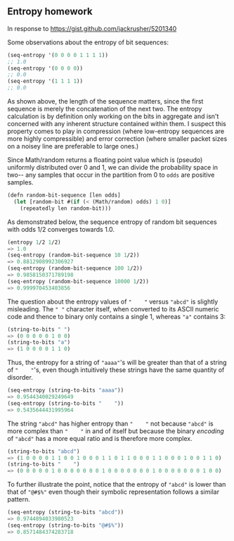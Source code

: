 ## Entropy homework
In response to https://gist.github.com/jackrusher/5201340

Some observations about the entropy of bit sequences:

```lisp
(seq-entropy '(0 0 0 0 1 1 1 1))
;; 1.0
(seq-entropy '(0 0 0 0))
;; 0.0
(seq-entropy '(1 1 1 1))
;; 0.0
```
As shown above, the length of the sequence matters, since the first
sequence is merely the concatenation of the next two. The entropy
calculation is by definition only working on the bits in aggregate and
isn't concerned with any inherent structure contained within them. I
suspect this property comes to play in compression (where low-entropy
sequences are more highly compressible) and error correction (where
smaller packet sizes on a noisey line are preferable to large ones.)

Since Math/random returns a floating point value which is (pseudo)
uniformly distributed over 0 and 1, we can divide the probability
space in two-- any samples that occur in the partition from 0 to
`odds` are positive samples.

```lisp
(defn random-bit-sequence [len odds]
  (let [random-bit #(if (< (Math/random) odds) 1 0)]
    (repeatedly len random-bit)))
```
As demonstrated below, the sequence entropy of random bit sequences
with odds 1/2 converges towards 1.0.

```lisp
(entropy 1/2 1/2)
=> 1.0
(seq-entropy (random-bit-sequence 10 1/2))
=> 0.8812908992306927
(seq-entropy (random-bit-sequence 100 1/2))
=> 0.9858150371789198
(seq-entropy (random-bit-sequence 10000 1/2))
=> 0.999970453403856
```

The question about the entropy values of `"    "` versus `"abcd"` is
slightly misleading. The `" "` character itself, when converted to its
ASCII numeric code and thence to binary only contains a single 1,
whereas `"a"` contains 3:

```lisp
(string-to-bits " ")
=> (0 0 0 0 0 1 0 0)
(string-to-bits "a")
=> (1 0 0 0 0 1 1 0)
```

Thus, the entropy for a string of `"aaaa"`'s will be greater than that
of a string of `"    "`'s, even though intuitively these strings have
the same quantity of disorder.

```lisp
(seq-entropy (string-to-bits "aaaa"))
=> 0.9544340029249649
(seq-entropy (string-to-bits "    "))
=> 0.5435644431995964
```

The string `"abcd"` has higher entropy than `"    "` not because `"abcd"` is
more complex than `"    "` in and of itself but because the binary
_encoding_ of `"abcd"` has a more equal ratio and is therefore more
complex.

```lisp
(string-to-bits "abcd")
=> (1 0 0 0 0 1 1 0 0 1 0 0 0 1 1 0 1 1 0 0 0 1 1 0 0 0 1 0 0 1 1 0)
(string-to-bits "    ")
=> (0 0 0 0 0 1 0 0 0 0 0 0 0 1 0 0 0 0 0 0 0 1 0 0 0 0 0 0 0 1 0 0)
```

To further illustrate the point, notice that the entropy of
`"abcd"` is lower than that of `"@#$%"` even though their symbolic
representation follows a similar pattern.

```lisp
(seq-entropy (string-to-bits "abcd"))
=> 0.9744894033980523
(seq-entropy (string-to-bits "@#$%"))
=> 0.8571484374283718
```
